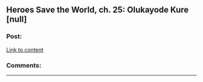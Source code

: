 ## Heroes Save the World, ch. 25: Olukayode Kure [null]

### Post:

[Link to content](https://heroessavetheworld.wordpress.com/2016/12/02/not-too-small-ch-12-olukayode-kure-null/)

### Comments:

---


